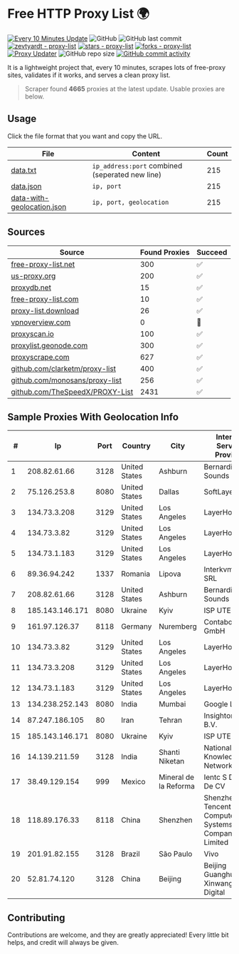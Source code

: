 
# Free HTTP Proxy List 🌍

[![Every 10 Minutes Update](https://github.com/mertguvencli/http-proxy-list/actions/workflows/main.yml/badge.svg?branch=main)](https://github.com/mertguvencli/http-proxy-list/actions/workflows/main.yml)
![GitHub](https://img.shields.io/github/license/mertguvencli/http-proxy-list)
![GitHub last commit](https://img.shields.io/github/last-commit/mertguvencli/http-proxy-list)
[![zevtyardt - proxy-list](https://img.shields.io/static/v1?label=zevtyardt&message=proxy-list&color=blue&logo=github)](https://github.com/zevtyardt/proxy-list "Go to GitHub repo")
[![stars - proxy-list](https://img.shields.io/github/stars/zevtyardt/proxy-list?style=social)](https://github.com/zevtyardt/proxy-list)
[![forks - proxy-list](https://img.shields.io/github/forks/zevtyardt/proxy-list?style=social)](https://github.com/zevtyardt/proxy-list)
[![Proxy Updater](https://github.com/zevtyardt/proxy-list/workflows/Proxy%20Updater/badge.svg)](https://github.com/zevtyardt/proxy-list/actions?query=workflow:"Proxy+Updater")
![GitHub repo size](https://img.shields.io/github/repo-size/zevtyardt/proxy-list)
[![GitHub commit activity](https://img.shields.io/github/commit-activity/m/zevtyardt/proxy-list?logo=commits)](https://github.com/zevtyardt/proxy-list/commits/main)

It is a lightweight project that, every 10 minutes, scrapes lots of free-proxy sites, validates if it works, and serves a clean proxy list.

> Scraper found **4665** proxies at the latest update. Usable proxies are below.

## Usage

Click the file format that you want and copy the URL.

|File|Content|Count|
|----|-------|-----|
|[data.txt](https://raw.githubusercontent.com/mertguvencli/http-proxy-list/main/proxy-list/data.txt)|`ip_address:port` combined (seperated new line)|215|
|[data.json](https://raw.githubusercontent.com/mertguvencli/http-proxy-list/main/proxy-list/data.json)|`ip, port`|215|
|[data-with-geolocation.json](https://raw.githubusercontent.com/mertguvencli/http-proxy-list/main/proxy-list/data-with-geolocation.json)|`ip, port, geolocation`|215|

## Sources

|Source|Found Proxies|Succeed|
|------|-------------|-------|
|[free-proxy-list.net](https://free-proxy-list.net)|300|✅|
|[us-proxy.org](https://www.us-proxy.org)|200|✅|
|[proxydb.net](http://proxydb.net)|15|✅|
|[free-proxy-list.com](https://free-proxy-list.com/?page=&port=&type%5B%5D=http&type%5B%5D=https&up_time=0&search=Search)|10|✅|
|[proxy-list.download](https://www.proxy-list.download/HTTP)|26|✅|
|[vpnoverview.com](https://vpnoverview.com/privacy/anonymous-browsing/free-proxy-servers)|0|🚫|
|[proxyscan.io](https://www.proxyscan.io)|100|✅|
|[proxylist.geonode.com](https://proxylist.geonode.com/api/proxy-list?limit=300&page=1&sort_by=lastChecked&sort_type=desc&protocols=http,https)|300|✅|
|[proxyscrape.com](https://api.proxyscrape.com/v2/?request=displayproxies&protocol=http&timeout=10000&country=all&ssl=all&anonymity=all)|627|✅|
|[github.com/clarketm/proxy-list](https://raw.githubusercontent.com/clarketm/proxy-list/master/proxy-list-raw.txt)|400|✅|
|[github.com/monosans/proxy-list](https://raw.githubusercontent.com/monosans/proxy-list/main/proxies/http.txt)|256|✅|
|[github.com/TheSpeedX/PROXY-List](https://raw.githubusercontent.com/TheSpeedX/PROXY-List/master/http.txt)|2431|✅|


## Sample Proxies With Geolocation Info

|#|Ip|Port|Country|City|Internet Service Provider|
|-|--|----|-------|----|-------------------------|
|1|208.82.61.66|3128|United States|Ashburn|Bernardi Sounds|
|2|75.126.253.8|8080|United States|Dallas|SoftLayer|
|3|134.73.3.208|3129|United States|Los Angeles|LayerHost|
|4|134.73.3.82|3129|United States|Los Angeles|LayerHost|
|5|134.73.1.183|3129|United States|Los Angeles|LayerHost|
|6|89.36.94.242|1337|Romania|Lipova|Interkvm Host SRL|
|7|208.82.61.66|3128|United States|Ashburn|Bernardi Sounds|
|8|185.143.146.171|8080|Ukraine|Kyiv|ISP UTELS|
|9|161.97.126.37|8118|Germany|Nuremberg|Contabo GmbH|
|10|134.73.3.82|3129|United States|Los Angeles|LayerHost|
|11|134.73.3.208|3129|United States|Los Angeles|LayerHost|
|12|134.73.1.183|3129|United States|Los Angeles|LayerHost|
|13|134.238.252.143|8080|India|Mumbai|Google LLC|
|14|87.247.186.105|80|Iran|Tehran|Insightometrics B.V.|
|15|185.143.146.171|8080|Ukraine|Kyiv|ISP UTELS|
|16|14.139.211.59|3128|India|Shanti Niketan|National Knowledge Network|
|17|38.49.129.154|999|Mexico|Mineral de la Reforma|Ientc S De RL De CV|
|18|118.89.176.33|8118|China|Shenzhen|Shenzhen Tencent Computer Systems Company Limited|
|19|201.91.82.155|3128|Brazil|São Paulo|Vivo|
|20|52.81.74.120|3128|China|Beijing|Beijing Guanghuan Xinwang Digital|



## Contributing

Contributions are welcome, and they are greatly appreciated! Every
little bit helps, and credit will always be given.

